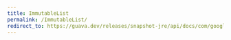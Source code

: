 ```yaml
---
title: ImmutableList
permalink: /ImmutableList/
redirect_to: https://guava.dev/releases/snapshot-jre/api/docs/com/google/common/collect/ImmutableList.html
---
```

